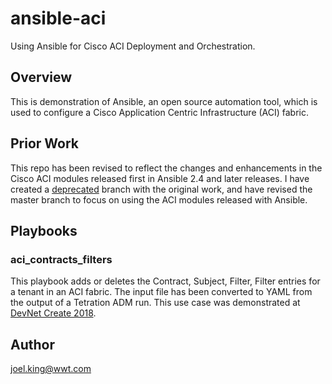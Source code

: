 # ansible-aci
Using Ansible for Cisco ACI Deployment and Orchestration.

## Overview
This is demonstration of Ansible, an open source automation tool, which is used to configure a Cisco Application Centric Infrastructure (ACI) fabric. 

## Prior Work

This repo has been revised to reflect the changes and enhancements in the Cisco ACI modules released first in Ansible 2.4 and later releases. I have created a [deprecated](https://github.com/joelwking/ansible-aci/tree/deprecated) branch with the original work, and have revised the master branch to focus on using the ACI modules released with Ansible.

## Playbooks

### aci_contracts_filters
This playbook adds or deletes the Contract, Subject, Filter, Filter entries for a tenant in an ACI fabric. The input file has been converted to YAML from the output of a Tetration ADM run. This use case was demonstrated at [DevNet Create 2018](https://www2.wwt.com/all-blog/devnet-create-2018/). 

## Author
joel.king@wwt.com